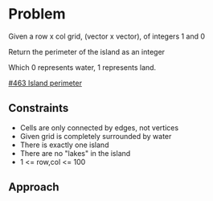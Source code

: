 
# Problem
Given a row x col grid, (vector x vector), of integers 1 and 0

Return the perimeter of the island as an integer

Which 0 represents water, 1 represents land.

[\#463 Island perimeter](https://leetcode.com/problems/island-perimeter/description/?envType=daily-question&envId=2024-04-18)

## Constraints
- Cells are only connected by edges, not vertices
- Given grid is completely surrounded by water
- There is exactly one island
- There are no "lakes" in the island
- 1 <= row,col <= 100

## Approach
